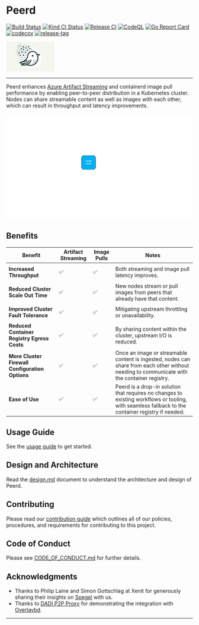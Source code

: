 # Peerd

[![Build Status]][build-status]
[![Kind CI Status]][kind-ci-status]
[![Release CI]][release-ci]
[![CodeQL]][code-ql]
[![Go Report Card]][go-report-card]
[![codecov]][code-cov]
[![release-tag]][peerd-pkgs]

<img src="./assets/images/logo.png" alt="peerd-logo" width="130">

---

Peerd enhances [Azure Artifact Streaming] and containerd image pull performance by enabling peer-to-peer distribution in
a Kubernetes cluster. Nodes can share streamable content as well as images with each other, which can result in throughput
and latency improvements.

![cluster-ops]

## Benefits

| Benefit                                         | Artifact Streaming | Image Pulls    | Notes                                                                                                                                              |
| ----------------------------------------------- | ------------------ | -------------- | -------------------------------------------------------------------------------------------------------------------------------------------------- |
| **Increased Throughput**                        | <p>&#9989;</p>     | <p>&#9989;</p> | Both streaming and image pull latency improves.                                                                                                    |
| **Reduced Cluster Scale Out Time**              | <p>&#9989;</p>     | <p>&#9989;</p> | New nodes stream or pull images from peers that already have that content.                                                                         |
| **Improved Cluster Fault Tolerance**            | <p>&#9989;</p>     | <p>&#9989;</p> | Mitigating upstream throttling or unavailability.                                                                                                  |
| **Reduced Container Registry Egress Costs**     | <p>&#9989;</p>     | <p>&#9989;</p> | By sharing content within the cluster, upstream I/O is reduced.                                                                                    |
| **More Cluster Firewall Configuration Options** | <p>&#9989;</p>     | <p>&#9989;</p> | Once an image or streamable content is ingested, nodes can share from each other without needing to communicate with the container registry.       |
| **Ease of Use**                                 | <p>&#9989;</p>     | <p>&#9989;</p> | Peerd is a drop-in solution that requires no changes to existing workflows or tooling, with seamless fallback to the container registry if needed. |

## Usage Guide

See the [usage guide][usage.md] to get started.

## Design and Architecture

Read the [design.md] document to understand the architecture and design of Peerd.

## Contributing

Please read our [contribution guide][CONTRIBUTING.md] which outlines all of our policies, procedures, and requirements
for contributing to this project.

## Code of Conduct

Please see [CODE_OF_CONDUCT.md] for further details.

## Acknowledgments

- Thanks to Philip Laine and Simon Gottschlag at Xenit for generously sharing their insights on [Spegel] with us.
- Thanks to [DADI P2P Proxy] for demonstrating the integration with [Overlaybd].

---

[Azure Artifact Streaming]: https://learn.microsoft.com/en-us/azure/container-registry/container-registry-artifact-streaming
[Build Status]: https://github.com/azure/peerd/actions/workflows/build.yml/badge.svg
[build-status]: https://github.com/azure/peerd/actions/workflows/build.yml
[cluster-ops]: ./assets/images//cluster-ops.gif
[codecov]: https://codecov.io/gh/Azure/peerd/branch/main/graph/badge.svg
[code-cov]: https://codecov.io/gh/Azure/peerd
[CODE_OF_CONDUCT.md]: CODE_OF_CONDUCT.md
[CodeQL]: https://github.com/Azure/peerd/actions/workflows/github-code-scanning/codeql/badge.svg?branch=main
[code-ql]: https://github.com/Azure/peerd/actions/workflows/github-code-scanning/codeql
[CONTRIBUTING.md]: CONTRIBUTING.md
[DADI P2P Proxy]: https://github.com/data-accelerator/dadi-p2proxy
[design.md]: ./docs/design.md
[Go Report Card]: https://goreportcard.com/badge/github.com/azure/peerd
[go-report-card]: https://goreportcard.com/report/github.com/azure/peerd
[kubectl-node-shell]: https://github.com/kvaps/kubectl-node-shell
[Kind CI Status]: https://github.com/azure/peerd/actions/workflows/kind.yml/badge.svg
[kind-ci-status]: https://github.com/azure/peerd/actions/workflows/kind.yml
[Overlaybd]: https://github.com/containerd/overlaybd
[peerd-pkgs]: https://github.com/Azure/peerd/pkgs/container/acr%2Fdev%2Fpeerd
[Release CI]: https://github.com/azure/peerd/actions/workflows/release.yml/badge.svg
[release-ci]: https://github.com/azure/peerd/actions/workflows/release.yml
[release-tag]: https://img.shields.io/github/v/tag/Azure/peerd?label=Docker%20Image%20Tag
[Spegel]: https://github.com/XenitAB/spegel
[usage.md]: ./docs/usage.md